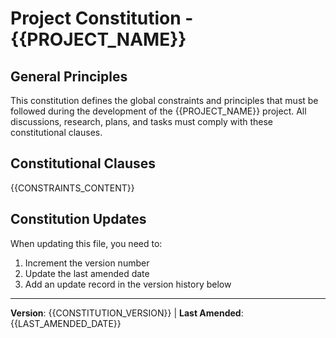 # Project Constitution - {{PROJECT_NAME}}

## General Principles

This constitution defines the global constraints and principles that must be followed during the development of the {{PROJECT_NAME}} project. All discussions, research, plans, and tasks must comply with these constitutional clauses.

## Constitutional Clauses
<!--
Format requirements for constitutional clauses:
### Category Title
- Constraint item 1
- Constraint item 2
- Constraint item 3

Example:
### Technical Constraints
- Must use TypeScript for development
- API design must follow RESTful principles
-->

{{CONSTRAINTS_CONTENT}}

## Constitution Updates

When updating this file, you need to:
1. Increment the version number
2. Update the last amended date
3. Add an update record in the version history below

---
**Version**: {{CONSTITUTION_VERSION}} | **Last Amended**: {{LAST_AMENDED_DATE}}

<!--
Version history format: v[version number] - [date]: [update description]

{{VERSION_HISTORY}}
-->